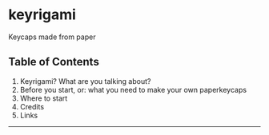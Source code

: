 # keyrigami

Keycaps made from paper

## Table of Contents

1. Keyrigami? What are you talking about?
2. Before you start, or: what you need to make your own paperkeycaps
3. Where to start
4. Credits
5. Links











---

[1]: https://en.wikipedia.org/wiki/kirigami
[2]: https://www.reddit.com/r/MechanicalKeyboards/comments/7fm4t6/origamikeyboard/
[3]: https://www.reddit.com/r/MechanicalKeyboards/comments/7fm4t6/origamikeyboard/dqdek10/
[4]: https://olkb.com
[5]: http://qmk.fm/
